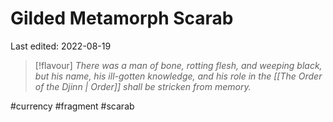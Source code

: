 # Gilded Metamorph Scarab
Last edited: 2022-08-19

> [!flavour]
> *There was a man of bone, rotting flesh, and weeping black, but his name, his ill-gotten knowledge, and his role in the [[The Order of the Djinn | Order]] shall be stricken from memory.*


#currency #fragment #scarab